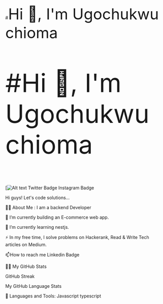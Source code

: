 
#<font size="100">Hi 👋, I'm Ugochukwu chioma</font>
<p style="font-size:80px;">#Hi 👋, I'm Ugochukwu chioma</p>


[![Alt text](https://www.linkedin.com/in/chioma-ugochukwu/) Twitter Badge Instagram Badge

Hi guys! Let's code solutions... 


👨‍💻 About Me :
I am a backend Developer 

🔭 I’m currently building an E-commerce web app.

🌱 I’m currently learning nestjs.

⚡ In my free time, I solve problems on Hackerank, Read & Write Tech articles on Medium.

📫How to reach me Linkedin Badge

👨🏻‍
My GitHub Stats

GitHub Streak

My GitHub Language Stats

🧰 Languages and Tools:
Javascript typescript 
